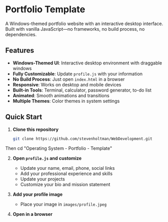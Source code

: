 # Portfolio Template

A Windows-themed portfolio website with an interactive desktop interface. Built with vanilla JavaScript—no frameworks, no build process, no dependencies.

## Features

- **Windows-Themed UI**: Interactive desktop environment with draggable windows
- **Fully Customizable**: Update `profile.js` with your information
- **No Build Process**: Just open `index.html` in a browser
- **Responsive**: Works on desktop and mobile devices
- **Built-in Tools**: Terminal, calculator, password generator, to-do list
- **Animated**: Smooth animations and transitions
- **Multiple Themes**: Color themes in system settings

## Quick Start

1. **Clone this repository**
   ```bash
   git clone https://github.com/stevenholtman/WebDevelopment.git
   ```
Then cd "Operating System - Portfolio - Template"

2. **Open `profile.js` and customize**
   - Update your name, email, phone, social links
   - Add your professional experience and skills
   - Update your projects
   - Customize your bio and mission statement

3. **Add your profile image**
   - Place your image in `images/profile.jpeg`

4. **Open in a browser**
   - Simply open `index.html` in your web browser
   - No server or build tools needed!

## Customization

All personal information is in `profile.js`. See [SETUP.md](SETUP.md) for detailed customization guide covering:

- Basic information (name, email, phone, etc.)
- Social media links
- Professional experience
- Skills and expertise
- Projects and portfolio items
- Terminal commands
- System information

## Structure

```
portfolio/
├── index.html              # Main portfolio (no changes needed)
├── profile.js              # YOUR PROFILE DATA (customize this!)
├── SETUP.md               # Detailed setup guide
├── README.md              # This file
├── images/
│   └── profile.jpeg       # Your profile photo
└── resume/
    └── Your Resume.pdf    # Your resume PDF
```

## Features Overview

### Windows-Themed Desktop
- Login screen with profile preview
- Draggable windows with minimize/maximize
- Responsive taskbar with system info
- Start menu with quick access to apps
- Desktop icons for quick launch

### Portfolio Windows
- **Profile**: Your bio and introduction
- **Resume**: Experience, skills with animated skill bars
- **Projects**: Portfolio of your work with category filtering
- **Contact**: Social media and contact information
- **Settings**: Appearance customization and system info

### Built-in Tools
- **Terminal**: Command-line interface with terminal commands
- **Calculator**: Basic arithmetic operations
- **Password Generator**: Create strong passwords or passphrases
- **To-Do List**: Task management
- **Calendar**: Date and time display

## Deployment

### GitHub Pages (Free)
1. Create a repository named `your-username.github.io`
2. Push this project to the repository
3. Your site is live at `https://your-username.github.io`

### Other Hosting Options
- **Netlify**: Drag and drop deployment
- **Vercel**: Optimized for web projects
- **AWS S3**: Scalable static hosting
- **Traditional Web Hosting**: Upload via FTP

## Customization Examples

### Update Basic Info
```javascript
const PROFILE = {
    name: "John Doe",
    title: "Full Stack Developer",
    email: "john@example.com",
    phone: "(555) 123-4567",
    website: "johndoe.com",
    // ... more fields
};
```

### Add Work Experience
```javascript
resume: {
    experience: [
        {
            company: "Tech Company",
            title: "Senior Developer",
            duration: "2020 - Present",
            location: "San Francisco, CA",
            description: "Led development of..."
        }
    ]
}
```

### Add Projects
```javascript
projects: [
    {
        title: "💻 My Project",
        description: "Description of the project",
        url: "https://github.com/yourname/project",
        category: "web"
    }
]
```

## Browser Support

- Chrome/Edge (latest)
- Firefox (latest)
- Safari (latest)
- Mobile browsers

## Customization Tips

1. **Keep it Updated**: Update your portfolio regularly with new projects
2. **Quality Images**: Use a professional headshot for your profile picture
3. **Professional Summary**: Write a compelling mission statement
4. **Social Links**: Make sure all links are correct and public
5. **Resume PDF**: Keep your resume to 1-2 pages

## Terminal Commands

The interactive terminal supports various commands:

```
about       - Your professional summary
skills      - Your technical skills
experience  - Your work history
ventures    - Your business ventures/projects
repos       - Your GitHub repositories
contact     - Contact information
whoami      - Current user info
```

## Troubleshooting

**Profile data not showing?**
- Ensure `profile.js` is in the same directory as `index.html`
- Clear browser cache and refresh
- Check browser console for errors (F12)

**Images not loading?**
- Verify image path in `profile.js`
- Check file format (JPG, PNG, WebP supported)
- Ensure image file exists in correct folder

**Want to modify styling?**
- All CSS is in the `<style>` tag in `index.html`
- Primary colors: `#667eea` (purple), `#764ba2` (dark purple)

## License

Feel free to use and modify for your own portfolio! If you found this helpful, consider giving it a star ⭐

## Support

For help with customization, see [SETUP.md](SETUP.md) for detailed instructions.

---

**Ready to make your portfolio?** Start by editing `profile.js` with your information!
